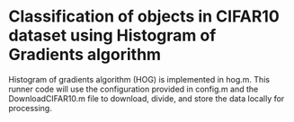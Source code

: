 # Classification of objects in CIFAR10 dataset using Histogram of Gradients algorithm

Histogram of gradients algorithm (HOG) is implemented in hog.m. This runner code will use the configuration provided in config.m and the DownloadCIFAR10.m file to download, divide, and store the data locally for processing.

